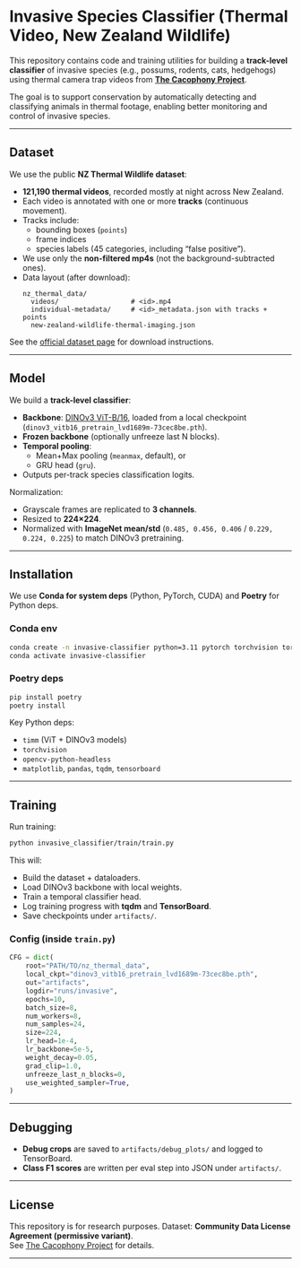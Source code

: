 # Invasive Species Classifier (Thermal Video, New Zealand Wildlife)

This repository contains code and training utilities for building a **track-level classifier** of invasive species (e.g., possums, rodents, cats, hedgehogs) using thermal camera trap videos from **[The Cacophony Project](https://cacophony.org.nz/)**.  

The goal is to support conservation by automatically detecting and classifying animals in thermal footage, enabling better monitoring and control of invasive species.

---

## Dataset

We use the public **NZ Thermal Wildlife dataset**:

- **121,190 thermal videos**, recorded mostly at night across New Zealand.
- Each video is annotated with one or more **tracks** (continuous movement).
- Tracks include:
  - bounding boxes (`points`)
  - frame indices
  - species labels (45 categories, including “false positive”).
- We use only the **non-filtered mp4s** (not the background-subtracted ones).
- Data layout (after download):
  ```
  nz_thermal_data/
    videos/                  # <id>.mp4
    individual-metadata/     # <id>_metadata.json with tracks + points
    new-zealand-wildlife-thermal-imaging.json
  ```

See the [official dataset page](https://lila.science/datasets/new-zealand-wildlife-thermal-imaging/) for download instructions.

---

## Model

We build a **track-level classifier**:

- **Backbone**: [DINOv3 ViT-B/16](https://github.com/facebookresearch/dinov3), loaded from a local checkpoint (`dinov3_vitb16_pretrain_lvd1689m-73cec8be.pth`).
- **Frozen backbone** (optionally unfreeze last N blocks).
- **Temporal pooling**:
  - Mean+Max pooling (`meanmax`, default), or
  - GRU head (`gru`).
- Outputs per-track species classification logits.

Normalization:  
- Grayscale frames are replicated to **3 channels**.  
- Resized to **224×224**.  
- Normalized with **ImageNet mean/std** (`0.485, 0.456, 0.406` / `0.229, 0.224, 0.225`) to match DINOv3 pretraining.

---

## Installation

We use **Conda for system deps** (Python, PyTorch, CUDA) and **Poetry** for Python deps.

### Conda env

```bash
conda create -n invasive-classifier python=3.11 pytorch torchvision torchaudio -c pytorch -c nvidia -c conda-forge
conda activate invasive-classifier
```

### Poetry deps

```bash
pip install poetry
poetry install
```

Key Python deps:  
- `timm` (ViT + DINOv3 models)  
- `torchvision`  
- `opencv-python-headless`  
- `matplotlib`, `pandas`, `tqdm`, `tensorboard`

---

## Training

Run training:

```bash
python invasive_classifier/train/train.py
```

This will:
- Build the dataset + dataloaders.
- Load DINOv3 backbone with local weights.
- Train a temporal classifier head.
- Log training progress with **tqdm** and **TensorBoard**.
- Save checkpoints under `artifacts/`.

### Config (inside `train.py`)

```python
CFG = dict(
    root="PATH/TO/nz_thermal_data",
    local_ckpt="dinov3_vitb16_pretrain_lvd1689m-73cec8be.pth",
    out="artifacts",
    logdir="runs/invasive",
    epochs=10,
    batch_size=8,
    num_workers=8,
    num_samples=24,
    size=224,
    lr_head=1e-4,
    lr_backbone=5e-5,
    weight_decay=0.05,
    grad_clip=1.0,
    unfreeze_last_n_blocks=0,
    use_weighted_sampler=True,
)
```

---

## Debugging

- **Debug crops** are saved to `artifacts/debug_plots/` and logged to TensorBoard.
- **Class F1 scores** are written per eval step into JSON under `artifacts/`.

---

## License

This repository is for research purposes. Dataset: **Community Data License Agreement (permissive variant)**.  
See [The Cacophony Project](https://cacophony.org.nz/) for details.

---
